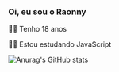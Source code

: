 <h3>Oi, eu sou o Raonny</h3>
<p>👦🏽 Tenho 18 anos
<p>👨‍🎓 Estou estudando JavaScript</p>


![Anurag's GitHub stats](https://github-readme-stats.vercel.app/api?username=Raonnysant&show_icons=true&theme=dracula)


